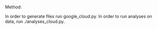 Method:

In order to generate files run google_cloud.py. In order to run analyses on data, run ./analyses_cloud.py.